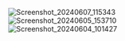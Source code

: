 ![Screenshot_20240607_115343](https://github.com/blackpuppydev/matchy_native/assets/91581428/c8c3d6db-dc59-45aa-b03e-549adc321064) <br>
![Screenshot_20240605_153710](https://github.com/blackpuppydev/matchy_native/assets/91581428/e9bffd2f-60a4-47f2-bffe-567c6fb5be51) <br>
![Screenshot_20240604_101427](https://github.com/blackpuppydev/matchy_native/assets/91581428/9017f765-dd95-49ce-a575-889d638ea75d)
